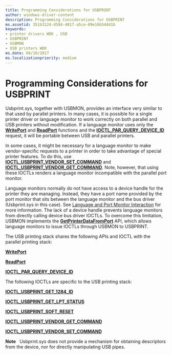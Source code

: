 ```yaml
---
title: Programming Considerations for USBPRINT
author: windows-driver-content
description: Programming Considerations for USBPRINT
ms.assetid: 351b3124-d584-4817-a5ce-09e16b54d41b
keywords:
- printer drivers WDK , USB
- USBPRINT
- USBMON
- USB printers WDK
ms.date: 04/20/2017
ms.localizationpriority: medium
---
```


# Programming Considerations for USBPRINT





Usbprint.sys, together with USBMON, provides an interface very similar to that used by parallel printers. In many cases, it is possible for a single printer driver or language monitor to work correctly on both parallel and USB printers without modification. If a language monitor uses only the [**WritePort**](https://msdn.microsoft.com/library/windows/hardware/ff563792) and [**ReadPort**](https://msdn.microsoft.com/library/windows/hardware/ff561909) functions and the [**IOCTL\_PAR\_QUERY\_DEVICE\_ID**](https://msdn.microsoft.com/library/windows/hardware/ff544076) request, it will be portable between USB and parallel printers.

In some cases, it might be necessary for a language monitor to make vendor-specific requests to a printer in order to take advantage of special printer features. To do this, use [**IOCTL\_USBPRINT\_VENDOR\_SET\_COMMAND**](https://msdn.microsoft.com/library/windows/hardware/ff551817) and [**IOCTL\_USBPRINT\_VENDOR\_GET\_COMMAND**](https://msdn.microsoft.com/library/windows/hardware/ff551815). Note, however, that using these IOCTLs renders a language monitor incompatible with the parallel port monitor.

Language monitors normally do not have access to a device handle for the printer they are managing. Instead, they have a port name provided by the port monitor that sits between the language monitor and the bus driver (Usbprint.sys in this case). See [Language and Port Monitor Interaction](language-and-port-monitor-interaction.md) for more information. The lack of a device handle prevents language monitors from directly calling device bus driver IOCTLs. To overcome this limitation, USBMON implements the [**GetPrinterDataFromPort**](https://msdn.microsoft.com/library/windows/hardware/ff550506) API, which allows language monitors to issue IOCTLs through USBMON to USBPRINT.

The USB printing stack shares the following APIs and IOCTL with the parallel printing stack:

[**WritePort**](https://msdn.microsoft.com/library/windows/hardware/ff563792)

[**ReadPort**](https://msdn.microsoft.com/library/windows/hardware/ff561909)

[**IOCTL\_PAR\_QUERY\_DEVICE\_ID**](https://msdn.microsoft.com/library/windows/hardware/ff544076)

The following IOCTLs are specific to the USB printing stack:

[**IOCTL\_USBPRINT\_GET\_1284\_ID**](https://msdn.microsoft.com/library/windows/hardware/ff551803)

[**IOCTL\_USBPRINT\_GET\_LPT\_STATUS**](https://msdn.microsoft.com/library/windows/hardware/ff551809)

[**IOCTL\_USBPRINT\_SOFT\_RESET**](https://msdn.microsoft.com/library/windows/hardware/ff551810)

[**IOCTL\_USBPRINT\_VENDOR\_GET\_COMMAND**](https://msdn.microsoft.com/library/windows/hardware/ff551815)

[**IOCTL\_USBPRINT\_VENDOR\_SET\_COMMAND**](https://msdn.microsoft.com/library/windows/hardware/ff551817)

**Note**   Usbprint.sys does not provide a mechanism for obtaining descriptors from the device, nor for directly manipulating USB pipes.

 

 

 




